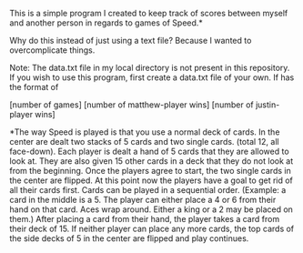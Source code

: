 This is a simple program I created to keep track of scores between myself
and another person in regards to games of Speed.\*

Why do this instead of just using a text file? Because I wanted to overcomplicate things.

Note: The data.txt file in my local directory is not present in this repository. If you wish to use this
program, first create a data.txt file of your own. If has the format of

[number of games]
[number of matthew-player wins]
[number of justin-player wins]

\*The way Speed is played is that you use a normal deck of cards. In the center are dealt
two stacks of 5 cards and two single cards. (total 12, all face-down). Each player is dealt a hand of 5 cards that
they are allowed to look at. They are also given 15 other cards in a deck that they do not look at from
the beginning. Once the players agree to start, the two single cards in the center are flipped. At this point
now the players have a goal to get rid of all their cards first. Cards can be played in a sequential order. (Example:
a card in the middle is a 5. The player can either place a 4 or 6 from their hand on that card. Aces wrap around. Either a king or a 
2 may be placed on them.) After placing a card from their hand, the player takes a card from their deck of 15. If neither player
can place any more cards, the top cards of the side decks of 5 in the center are flipped and play continues.
